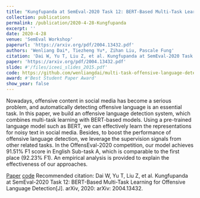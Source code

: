 ```yaml
---
title: "Kungfupanda at SemEval-2020 Task 12: BERT-Based Multi-Task Learning for Offensive Language Detection"
collection: publications
permalink: /publication/2020-4-28-Kungfupanda
excerpt: ''
date: 2020-4-28
venue: 'SemEval Workshop'
paperurl: 'https://arxiv.org/pdf/2004.13432.pdf'
authors: 'Wenliang Dai*, Tiezheng Yu*, Zihan Liu, Pascale Fung'
citation: 'Dai W, Yu T, Liu Z, et al. Kungfupanda at SemEval-2020 Task 12: BERT-Based Multi-Task Learning for Offensive Language Detection[J]. arXiv, 2020: arXiv: 2004.13432.'
paper: 'https://arxiv.org/pdf/2004.13432.pdf'
slide: #'/files/iceei_slides_2015.pdf'
code: https://github.com/wenliangdai/multi-task-offensive-language-detection
award: #'Best Student Paper Award'
show_year: false
---
```

Nowadays, offensive content in social media has become a serious problem, and automatically detecting offensive language is an essential task. In this paper, we build an offensive language detection system, which combines multi-task learning with BERT-based models. Using a pre-trained language model such as BERT, we can effectively learn the representations for noisy text in social media. Besides, to boost the performance of offensive language detection, we leverage the supervision signals from other related tasks. In the OffensEval-2020 competition, our model achieves 91.51% F1 score in English Sub-task A, which is comparable to the first place (92.23% F1). An empirical analysis is provided to explain the effectiveness of our approaches.

[Paper](https://arxiv.org/pdf/2004.13432.pdf)
[code](https://github.com/wenliangdai/multi-task-offensive-language-detection)
Recommended citation: Dai W, Yu T, Liu Z, et al. Kungfupanda at SemEval-2020 Task 12: BERT-Based Multi-Task Learning for Offensive Language Detection[J]. arXiv, 2020: arXiv: 2004.13432.
